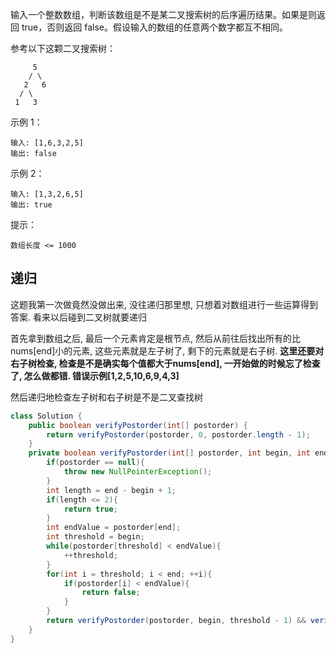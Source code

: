 输入一个整数数组，判断该数组是不是某二叉搜索树的后序遍历结果。如果是则返回 true，否则返回 false。假设输入的数组的任意两个数字都互不相同。

 

参考以下这颗二叉搜索树：
```
     5
    / \
   2   6
  / \
 1   3
```
示例 1：
```
输入: [1,6,3,2,5]
输出: false
```
示例 2：
```
输入: [1,3,2,6,5]
输出: true
```

提示：

`数组长度 <= 1000`

<!--more-->

## 递归

这题我第一次做竟然没做出来, 没往递归那里想, 只想着对数组进行一些运算得到答案. 看来以后碰到二叉树就要递归

首先拿到数组之后, 最后一个元素肯定是根节点, 然后从前往后找出所有的比nums[end]小的元素, 这些元素就是左子树了, 剩下的元素就是右子树. **这里还要对右子树检查, 检查是不是确实每个值都大于nums[end], 一开始做的时候忘了检查了, 怎么做都错. 错误示例[1,2,5,10,6,9,4,3]** 

然后递归地检查左子树和右子树是不是二叉查找树

```java
class Solution {
    public boolean verifyPostorder(int[] postorder) {
        return verifyPostorder(postorder, 0, postorder.length - 1);
    }
    private boolean verifyPostorder(int[] postorder, int begin, int end){
        if(postorder == null){
            throw new NullPointerException();
        }
        int length = end - begin + 1;
        if(length <= 2){
            return true;
        }
        int endValue = postorder[end];
        int threshold = begin;
        while(postorder[threshold] < endValue){
            ++threshold;
        }
        for(int i = threshold; i < end; ++i){
            if(postorder[i] < endValue){
                return false;
            }
        }
        return verifyPostorder(postorder, begin, threshold - 1) && verifyPostorder(postorder, threshold, end - 1);
    }
}
```

